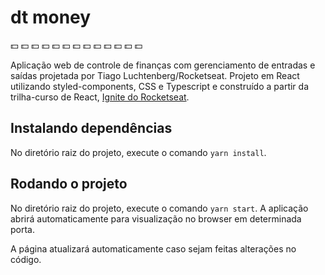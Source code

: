 # dt money

:dollar: :dollar: :dollar: :dollar: :dollar: :dollar: :dollar: :dollar: :dollar: :dollar: :dollar: :dollar: :dollar: 

Aplicação web de controle de finanças com gerenciamento de entradas e saídas projetada por Tiago Luchtenberg/Rocketseat. Projeto em React utilizando styled-components, CSS e Typescript e construído a partir da trilha-curso de React, [Ignite do Rocketseat](https://www.rocketseat.com.br/ignite).

## Instalando dependências

No diretório raiz do projeto, execute o comando `yarn install`.

## Rodando o projeto

No diretório raiz do projeto, execute o comando `yarn start`. A aplicação abrirá automaticamente para visualização no browser em determinada porta. 

A página atualizará automaticamente caso sejam feitas alterações no código.
